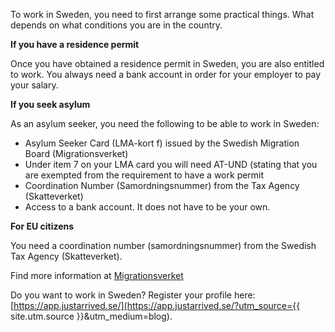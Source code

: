 To work in Sweden, you need to first arrange some practical things.
What depends on what conditions you are in the country.

__If you have a residence permit__

Once you have obtained a residence permit in Sweden, you are also entitled to work. You always need a bank account  in order for your employer to pay your salary.

__If you seek asylum__

As an asylum seeker, you need the following to be able to work in Sweden:

* Asylum Seeker Card (LMA-kort f) issued by the Swedish Migration Board (Migrationsverket)
* Under item 7 on your LMA card you will need AT-UND (stating that you are exempted from the requirement to have a work permit
* Coordination Number (Samordningsnummer) from the Tax Agency (Skatteverket)
* Access to a bank account. It does not have to be your own.


__For EU citizens__

You need a coordination number (samordningsnummer) from the Swedish Tax Agency (Skatteverket).

Find more information at [Migrationsverket](https://www.migrationsverket.se/English/Private-individuals/Protection-and-asylum-in-Sweden/While-you-are-waiting-for-a-decision/Working.html)

Do you want to work in Sweden? Register your profile here: [https://app.justarrived.se/](https://app.justarrived.se/?utm_source={{ site.utm.source }}&utm_medium=blog).
